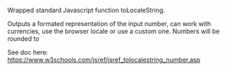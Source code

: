 Wrapped standard Javascript function toLocaleString.

Outputs a formated representation of the input number, can work with currencies, use the browser locale or use a custom one. Numbers will be rounded to 

See doc here: https://www.w3schools.com/jsref/jsref_tolocalestring_number.asp